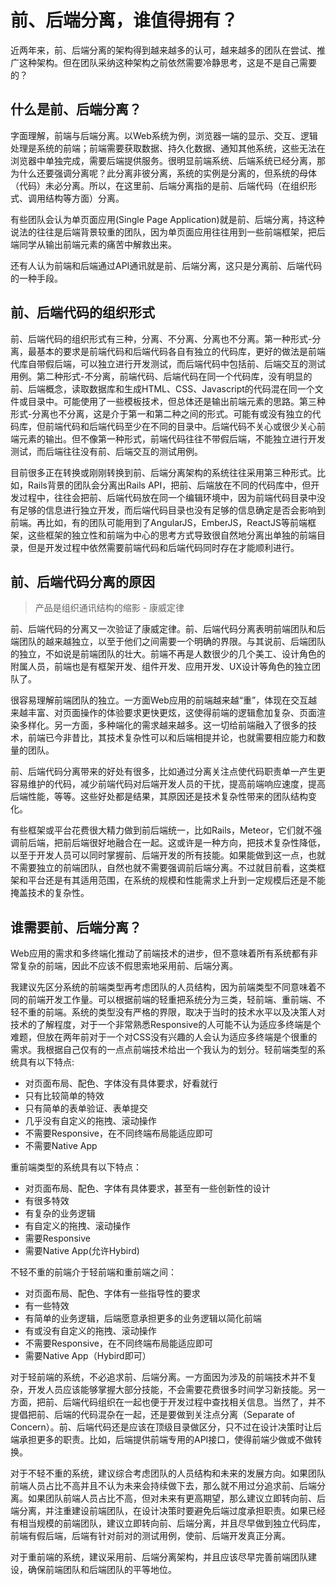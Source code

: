 # 前、后端分离，谁值得拥有？

近两年来，前、后端分离的架构得到越来越多的认可，越来越多的团队在尝试、推广这种架构。但在团队采纳这种架构之前依然需要冷静思考，这是不是自己需要的？

## 什么是前、后端分离？

字面理解，前端与后端分离。以Web系统为例，浏览器一端的显示、交互、逻辑处理是系统的前端；前端需要获取数据、持久化数据、通知其他系统，这些无法在浏览器中单独完成，需要后端提供服务。很明显前端系统、后端系统已经分离，那为什么还要强调分离呢？此分离非彼分离，系统的实例是分离的，但系统的母体（代码）未必分离。所以，在这里前、后端分离指的是前、后端代码（在组织形式、调用结构等方面）分离。

有些团队会认为单页面应用(Single Page Application)就是前、后端分离，持这种说法的往往是后端背景较重的团队，因为单页面应用往往用到一些前端框架，把后端同学从输出前端元素的痛苦中解救出来。

还有人认为前端和后端通过API通讯就是前、后端分离，这只是分离前、后端代码的一种手段。


## 前、后端代码的组织形式

前、后端代码的组织形式有三种，分离、不分离、分离也不分离。第一种形式-分离，最基本的要求是前端代码和后端代码各自有独立的代码库，更好的做法是前端代库自带假后端，可以独立进行开发测试，而后端代码中包括前、后端交互的测试用例。第二种形式-不分离，前端代码、后端代码在同一个代码库，没有明显的前、后端概念，读取数据库和生成HTML、CSS、Javascript的代码混在同一个文件或目录中。可能使用了一些模板技术，但总体还是输出前端元素的思路。第三种形式-分离也不分离，这是介于第一和第二种之间的形式。可能有或没有独立的代码库，但前端代码和后端代码至少在不同的目录中。后端代码不关心或很少关心前端元素的输出。但不像第一种形式，前端代码往往不带假后端，不能独立进行开发测试，而后端往往没有前、后端交互的测试用例。

目前很多正在转换或刚刚转换到前、后端分离架构的系统往往采用第三种形式。比如，Rails背景的团队会分离出Rails API，把前、后端放在不同的代码库中，但开发过程中，往往会把前、后端代码放在同一个编辑环境中，因为前端代码目录中没有足够的信息进行独立开发，而后端代码目录也没有足够的信息确定是否会影响到前端。再比如，有的团队可能用到了AngularJS，EmberJS，ReactJS等前端框架，这些框架的独立性和前端为中心的思考方式导致很自然地分离出单独的前端目录，但是开发过程中依然需要前端代码和后端代码同时存在才能顺利进行。

## 前、后端代码分离的原因

> 产品是组织通讯结构的缩影 - 康威定律

前、后端代码的分离又一次验证了康威定律。前、后端代码分离表明前端团队和后端团队的越来越独立，以至于他们之间需要一个明确的界限。与其说前、后端团队的独立，不如说是前端团队的壮大。前端不再是人数很少的几个美工、设计角色的附属人员，前端也是有框架开发、组件开发、应用开发、UX设计等角色的独立团队了。

很容易理解前端团队的独立。一方面Web应用的前端越来越“重”，体现在交互越来越丰富、对页面操作的体验要求更快更炫，这使得前端的逻辑愈加复杂、页面渲染多样化。另一方面，多种端化的需求越来越多。这一切给前端融入了很多的技术，前端已今非昔比，其技术复杂性可以和后端相提并论，也就需要相应能力和数量的团队。

前、后端代码分离带来的好处有很多，比如通过分离关注点使代码职责单一产生更容易维护的代码，减少前端代码对后端开发人员的干扰，提高前端响应速度，提高后端性能，等等。这些好处都是结果，其原因还是技术复杂性带来的团队结构变化。

有些框架或平台花费很大精力做到前后端统一，比如Rails，Meteor，它们就不强调前后端，把前后端很好地融合在一起。这或许是一种方向，把技术复杂性降低，以至于开发人员可以同时掌握前、后端开发的所有技能。如果能做到这一点，也就不需要独立的前端团队，自然也就不需要强调前后端分离。不过就目前看，这类框架和平台还是有其适用范围，在系统的规模和性能需求上升到一定规模后还是不能掩盖技术的复杂性。

## 谁需要前、后端分离？

Web应用的需求和多终端化推动了前端技术的进步，但不意味着所有系统都有非常复杂的前端，因此不应该不假思索地采用前、后端分离。

我建议先区分系统的前端类型再考虑团队的人员结构，因为前端类型不同意味着不同的前端开发工作量。可以根据前端的轻重把系统分为三类，轻前端、重前端、不轻不重的前端。系统的类型没有严格的界限，取决于当时的技术水平以及决策人对技术的了解程度，对于一个非常熟悉Responsive的人可能不认为适应多终端是个难题，但放在两年前对于一个对CSS没有兴趣的人会认为适应多终端是个很重的需求。我根据自己仅有的一点点前端技术给出一个我认为的划分。轻前端类型的系统具有以下特点:

- 对页面布局、配色、字体没有具体要求，好看就行
- 只有比较简单的特效
- 只有简单的表单验证、表单提交
- 几乎没有自定义的拖拽、滚动操作
- 不需要Responsive，在不同终端布局能适应即可
- 不需要Native App

重前端类型的系统具有以下特点：

- 对页面布局、配色、字体有具体要求，甚至有一些创新性的设计
- 有很多特效
- 有复杂的业务逻辑
- 有自定义的拖拽、滚动操作
- 需要Responsive
- 需要Native App(允许Hybird)

不轻不重的前端介于轻前端和重前端之间：

- 对页面布局、配色、字体有一些指导性的要求
- 有一些特效
- 有简单的业务逻辑，后端愿意承担更多的业务逻辑以简化前端
- 有或没有自定义的拖拽、滚动操作
- 不需要Responsive，在不同终端布局能适应即可
- 需要Native App（Hybird即可）

对于轻前端的系统，不必追求前、后端分离。一方面因为涉及的前端技术并不复杂，开发人员应该能够掌握大部分技能，不会需要花费很多时间学习新技能。另一方面，把前、后端代码组织在一起也便于开发过程中查找相关信息。当然了，并不提倡把前、后端的代码混杂在一起，还是要做到关注点分离（Separate of Concern）。前、后端代码还是应该在顶级目录做区分，只不过在设计决策时让后端承担更多的职责。比如，后端提供前端专用的API接口，使得前端少做或不做转换。

对于不轻不重的系统，建议综合考虑团队的人员结构和未来的发展方向。如果团队前端人员占比不高并且不认为未来会持续做下去，那么就不用过分追求前、后端分离。如果团队前端人员占比不高，但对未来有更高期望，那么建议立即转向前、后端分离，并注重建设前端团队，在设计决策时要避免后端过度承担职责。如果已经有相当规模的前端团队，建议立即转向前、后端分离，并且尽早做到独立代码库，前端有假后端，后端有针对前对的测试用例，使前、后端开发真正分离。

对于重前端的系统，建议采用前、后端分离架构，并且应该尽早完善前端团队建设，确保前端团队和后端团队的平等地位。


